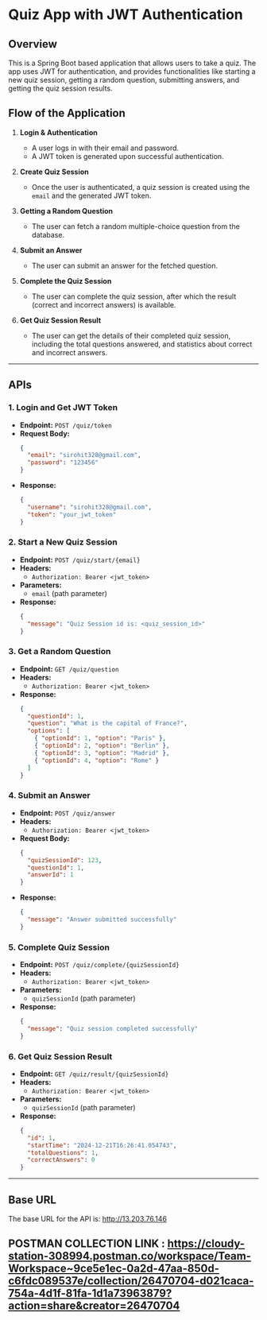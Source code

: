 # Quiz App with JWT Authentication

## Overview
This is a Spring Boot based application that allows users to take a quiz. The app uses JWT for authentication, and provides functionalities like starting a new quiz session, getting a random question, submitting answers, and getting the quiz session results.

## Flow of the Application

1. **Login & Authentication**
   - A user logs in with their email and password.
   - A JWT token is generated upon successful authentication.
   
2. **Create Quiz Session**
   - Once the user is authenticated, a quiz session is created using the `email` and the generated JWT token.

3. **Getting a Random Question**
   - The user can fetch a random multiple-choice question from the database.

4. **Submit an Answer**
   - The user can submit an answer for the fetched question.

5. **Complete the Quiz Session**
   - The user can complete the quiz session, after which the result (correct and incorrect answers) is available.

6. **Get Quiz Session Result**
   - The user can get the details of their completed quiz session, including the total questions answered, and statistics about correct and incorrect answers.

---

## APIs

### 1. **Login and Get JWT Token**
   - **Endpoint:** `POST /quiz/token`
   - **Request Body:**
     ```json
     {
       "email": "sirohit328@gmail.com",
       "password": "123456"
     }
     ```
   - **Response:**
     ```json
     {
       "username": "sirohit328@gmail.com",
       "token": "your_jwt_token"
     }
     ```

### 2. **Start a New Quiz Session**
   - **Endpoint:** `POST /quiz/start/{email}`
   - **Headers:** 
     - `Authorization: Bearer <jwt_token>`
   - **Parameters:**
     - `email` (path parameter)
   - **Response:**
     ```json
     {
       "message": "Quiz Session id is: <quiz_session_id>"
     }
     ```

### 3. **Get a Random Question**
   - **Endpoint:** `GET /quiz/question`
   - **Headers:** 
     - `Authorization: Bearer <jwt_token>`
   - **Response:**
     ```json
     {
       "questionId": 1,
       "question": "What is the capital of France?",
       "options": [
         { "optionId": 1, "option": "Paris" },
         { "optionId": 2, "option": "Berlin" },
         { "optionId": 3, "option": "Madrid" },
         { "optionId": 4, "option": "Rome" }
       ]
     }
     ```

### 4. **Submit an Answer**
   - **Endpoint:** `POST /quiz/answer`
   - **Headers:** 
     - `Authorization: Bearer <jwt_token>`
   - **Request Body:**
     ```json
     {
       "quizSessionId": 123,
       "questionId": 1,
       "answerId": 1
     }
     ```
   - **Response:**
     ```json
     {
       "message": "Answer submitted successfully"
     }
     ```

### 5. **Complete Quiz Session**
   - **Endpoint:** `POST /quiz/complete/{quizSessionId}`
   - **Headers:** 
     - `Authorization: Bearer <jwt_token>`
   - **Parameters:**
     - `quizSessionId` (path parameter)
   - **Response:**
     ```json
     {
       "message": "Quiz session completed successfully"
     }
     ```

### 6. **Get Quiz Session Result**
   - **Endpoint:** `GET /quiz/result/{quizSessionId}`
   - **Headers:** 
     - `Authorization: Bearer <jwt_token>`
   - **Parameters:**
     - `quizSessionId` (path parameter)
   - **Response:**
     ```json
     {
       "id": 1,
       "startTime": "2024-12-21T16:26:41.054743",
       "totalQuestions": 1,
       "correctAnswers": 0 
     }

---

## Base URL
The base URL for the API is: http://13.203.76.146
## POSTMAN COLLECTION LINK : https://cloudy-station-308994.postman.co/workspace/Team-Workspace~9ce5e1ec-0a2d-47aa-850d-c6fdc089537e/collection/26470704-d021caca-754a-4d1f-81fa-1d1a73963879?action=share&creator=26470704
